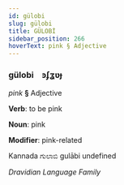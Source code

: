 ```yaml
---
id: gülobi
slug: gülobi
title: GÜLOBİ
sidebar_position: 266
hoverText: pink § Adjective
---
```


### gülobi&emsp;<span kind="abugida">ꜿʄʓʋɟ</span>

*pink* **§** Adjective

**Verb**: to be pink

**Noun**: pink

**Modifier**: pink-related

Kannada ಗುಲಾಬಿ gulābi undefined

*Dravidian Language Family*